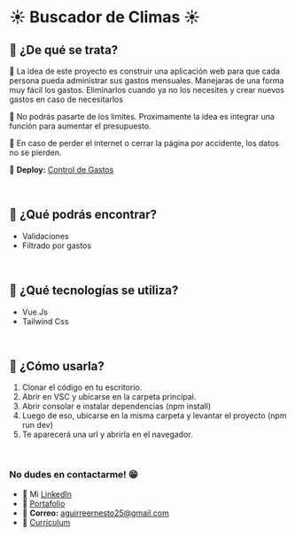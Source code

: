 # ☀ **Buscador de Climas** ☀

## **📌 ¿De qué se trata?**

📍 La idea de este proyecto es construir una aplicación web para que cada persona pueda administrar sus gastos mensuales. Manejaras de una forma muy fácil los gastos. Eliminarlos cuando ya no los necesites y crear nuevos gastos en caso de necesitarlos

📍 No podrás pasarte de los limites. Proximamente la idea es integrar una función para aumentar el presupuesto.

📍 En caso de perder el internet o cerrar la página por accidente, los datos no se pierden.

📍 **Deploy:** [Control de Gastos](https://control-de-gastos-vuejs.netlify.app/)

 <br /> 
 
## **📌 ¿Qué podrás encontrar?** 
- Validaciones
- Filtrado por gastos

<br />

## **📌 ¿Qué tecnologías se utiliza?**

- Vue.Js
- Tailwind Css

<br />

## **📌 ¿Cómo usarla?**
1) Clonar el código en tu escritorio.
2) Abrir en VSC y ubicarse en la carpeta principal.
3) Abrir consolar e instalar dependencias (npm install)
4) Luego de eso, ubicarse en la misma carpeta y levantar el proyecto (npm run dev)
5) Te aparecerá una url y abrirla en el navegador.

<br />

### **No dudes en contactarme!** 😁
* 👔 Mi [LinkedIn](https://www.linkedin.com/in/ernesto-aguirre-chama-a9a090269/)
* 💼 [Portafolio](https://portafolio-ernesto-aguirre.netlify.app/)
* 📧 **Correo:** aguirreernesto25@gmail.com
* 📃 [Curriculum](https://drive.google.com/file/d/1QCN1kcZAo4fyby3--kfqwamXsti8cRFC/view?usp=drive_link)
